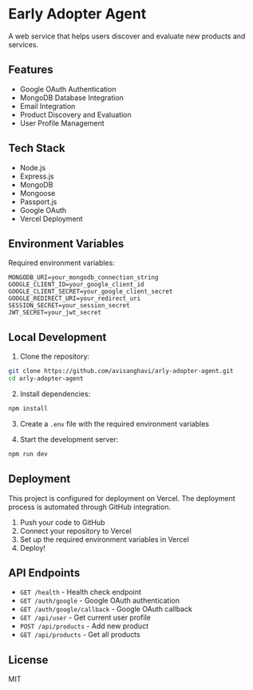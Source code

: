 # Early Adopter Agent

A web service that helps users discover and evaluate new products and services.

## Features

- Google OAuth Authentication
- MongoDB Database Integration
- Email Integration
- Product Discovery and Evaluation
- User Profile Management

## Tech Stack

- Node.js
- Express.js
- MongoDB
- Mongoose
- Passport.js
- Google OAuth
- Vercel Deployment

## Environment Variables

Required environment variables:

```env
MONGODB_URI=your_mongodb_connection_string
GOOGLE_CLIENT_ID=your_google_client_id
GOOGLE_CLIENT_SECRET=your_google_client_secret
GOOGLE_REDIRECT_URI=your_redirect_uri
SESSION_SECRET=your_session_secret
JWT_SECRET=your_jwt_secret
```

## Local Development

1. Clone the repository:
```bash
git clone https://github.com/avisanghavi/arly-adopter-agent.git
cd arly-adopter-agent
```

2. Install dependencies:
```bash
npm install
```

3. Create a `.env` file with the required environment variables

4. Start the development server:
```bash
npm run dev
```

## Deployment

This project is configured for deployment on Vercel. The deployment process is automated through GitHub integration.

1. Push your code to GitHub
2. Connect your repository to Vercel
3. Set up the required environment variables in Vercel
4. Deploy!

## API Endpoints

- `GET /health` - Health check endpoint
- `GET /auth/google` - Google OAuth authentication
- `GET /auth/google/callback` - Google OAuth callback
- `GET /api/user` - Get current user profile
- `POST /api/products` - Add new product
- `GET /api/products` - Get all products

## License

MIT 